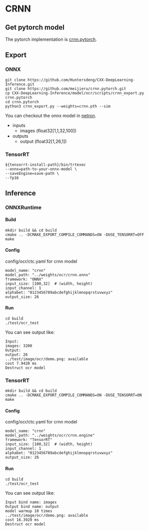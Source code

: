 # CRNN

## Get pytorch model
The pytorch implementation is [crnn.pytorch](https://github.com/meijieru/crnn.pytorch).

## Export
### ONNX
```
git clone https://github.com/Huntersdeng/CXX-DeepLearning-Inference.git
git clone https://github.com/meijieru/crnn.pytorch.git
cp CXX-DeepLearning-Inference/model/ocr/scripts/crnn_export.py crnn.pytorch
cd crnn.pytorch
python3 crnn_export.py --weights=crnn.pth --sim
```
You can checkout the onnx model in [netron](netron.app).
- inputs
    - images (float32[1,1,32,100])
- outputs
    - output (float32[1,26,1])

### TensorRT
```
${tensorrt-install-path}/bin/trtexec                                                             
--onnx=path-to-your-onnx-model \
--saveEngine=save-path \
--fp16
```

## Inference
### ONNXRuntime
#### Build
```
mkdir build && cd build
cmake .. -DCMAKE_EXPORT_COMPILE_COMMANDS=ON -DUSE_TENSORRT=OFF
make
```
#### Config
config/ocr/ctc.yaml for crnn model
```
model_name: "crnn"
model_path: "../weights/ocr/crnn.onnx"
framework: "ONNX"
input_size: [100,32]  # (width, height)
input_channel: 1
alphabet: "0123456789abcdefghijklmnopqrstuvwxyz"
output_size: 26
```
#### Run
```
cd build
./test/ocr_test
```
You can see output like:
```
Input: 
images: 3200
Output: 
output: 26
../test/image/ocr/demo.png: available
cost 7.9420 ms
Destruct ocr model
```

### TensorRT
```
mkdir build && cd build
cmake .. -DCMAKE_EXPORT_COMPILE_COMMANDS=ON -DUSE_TENSORRT=ON
make
```
#### Config
config/ocr/ctc.yaml for crnn model
```
model_name: "crnn"
model_path: "../weights/ocr/crnn.engine"
framework: "TensorRT"
input_size: [100,32]  # (width, height)
input_channel: 1
alphabet: "0123456789abcdefghijklmnopqrstuvwxyz"
output_size: 26
```
#### Run
```
cd build
./test/ocr_test
```
You can see output like:
```
Input bind name: images
Output bind name: output
model warmup 10 times
../test/image/ocr/demo.png: available
cost 16.3920 ms
Destruct ocr model
```